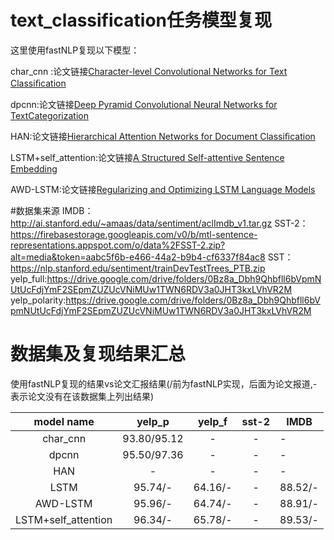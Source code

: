 # text_classification任务模型复现
这里使用fastNLP复现以下模型：

char_cnn :论文链接[Character-level Convolutional Networks for Text Classiﬁcation](https://arxiv.org/pdf/1509.01626v3.pdf)

dpcnn:论文链接[Deep Pyramid Convolutional Neural Networks for TextCategorization](https://ai.tencent.com/ailab/media/publications/ACL3-Brady.pdf)

HAN:论文链接[Hierarchical Attention Networks for Document Classiﬁcation](https://www.cs.cmu.edu/~diyiy/docs/naacl16.pdf)

LSTM+self_attention:论文链接[A Structured Self-attentive Sentence Embedding](https://arxiv.org/pdf/1703.03130.pdf)

AWD-LSTM:论文链接[Regularizing and Optimizing LSTM Language Models](https://arxiv.org/pdf/1708.02182.pdf)

#数据集来源
IMDB：http://ai.stanford.edu/~amaas/data/sentiment/aclImdb_v1.tar.gz
SST-2：https://firebasestorage.googleapis.com/v0/b/mtl-sentence-representations.appspot.com/o/data%2FSST-2.zip?alt=media&token=aabc5f6b-e466-44a2-b9b4-cf6337f84ac8
SST：https://nlp.stanford.edu/sentiment/trainDevTestTrees_PTB.zip
yelp_full:https://drive.google.com/drive/folders/0Bz8a_Dbh9Qhbfll6bVpmNUtUcFdjYmF2SEpmZUZUcVNiMUw1TWN6RDV3a0JHT3kxLVhVR2M
yelp_polarity:https://drive.google.com/drive/folders/0Bz8a_Dbh9Qhbfll6bVpmNUtUcFdjYmF2SEpmZUZUcVNiMUw1TWN6RDV3a0JHT3kxLVhVR2M

# 数据集及复现结果汇总

使用fastNLP复现的结果vs论文汇报结果(/前为fastNLP实现，后面为论文报道,-表示论文没有在该数据集上列出结果)

model name | yelp_p | yelp_f | sst-2|IMDB
:---: | :---: | :---: | :---: |----- 
char_cnn | 93.80/95.12 | - | - |- 
dpcnn | 95.50/97.36 | - | - |- 
HAN |- | - | - |-
LSTM| 95.74/- |64.16/- |- |88.52/-
AWD-LSTM| 95.96/- |64.74/- |- |88.91/-
LSTM+self_attention| 96.34/- | 65.78/- | - |89.53/-

